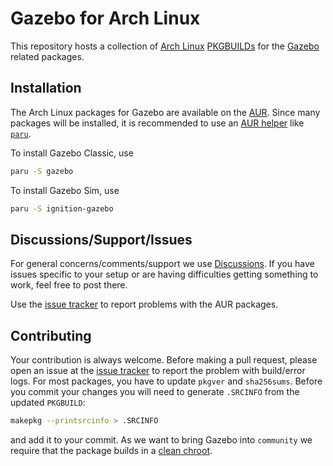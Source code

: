 # Gazebo for Arch Linux
This repository hosts a collection of [Arch Linux](https://www.archlinux.org/)
[PKGBUILDs](https://wiki.archlinux.org/index.php/PKGBUILD) for the
[Gazebo](https://gazebosim.org/home) related packages.

## Installation
The Arch Linux packages for Gazebo are available on the
[AUR](https://wiki.archlinux.org/index.php/Arch_User_Repository).
Since many packages will be installed, it is recommended to use an
[AUR helper](https://wiki.archlinux.org/index.php/AUR_helpers)
like [`paru`](https://aur.archlinux.org/packages/paru/).

To install Gazebo Classic, use
```bash
paru -S gazebo
```

To install Gazebo Sim, use
```bash
paru -S ignition-gazebo
```

## Discussions/Support/Issues
For general concerns/comments/support we use
[Discussions](https://github.com/acxz/gazebo-arch/discussions).
If you have issues specific to your setup or are having difficulties
getting something to work, feel free to post there.

Use the [issue tracker](https://github.com/acxz/gazebo-arch/issues) to report
problems with the AUR packages.

## Contributing
Your contribution is always welcome. Before making a pull request, please open
an issue at the [issue tracker](https://github.com/acxz/gazebo-arch/issues)
to report the problem with build/error logs.
For most packages, you have to update `pkgver` and `sha256sums`.
Before you commit your changes you will need to generate `.SRCINFO` from the
updated `PKGBUILD`:
```bash
makepkg --printsrcinfo > .SRCINFO
```
and add it to your commit.
As we want to bring Gazebo into `community` we require that the package builds
in a [clean chroot](https://wiki.archlinux.org/index.php/DeveloperWiki:Building_in_a_clean_chroot).
